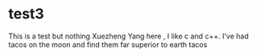 # test3
This is a test but nothing
Xuezheng Yang here , I like c and c++.
I've had tacos on the moon and find them far superior to earth tacos
